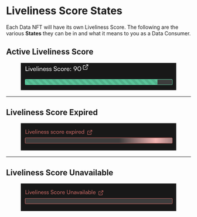 # Liveliness Score States

Each Data NFT will have its own Liveliness Score. The following are the various **States** they can be in and what it means to you as a Data Consumer.



## Active Liveliness Score

<figure><img src="../../../.gitbook/assets/image (141).png" alt=""><figcaption></figcaption></figure>

***

## Liveliness Score Expired

<figure><img src="../../../.gitbook/assets/image (139).png" alt=""><figcaption></figcaption></figure>

***

## Liveliness Score Unavailable

<figure><img src="../../../.gitbook/assets/image (140).png" alt=""><figcaption></figcaption></figure>
